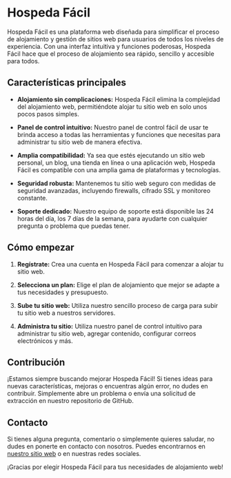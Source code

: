 
# Hospeda Fácil

Hospeda Fácil es una plataforma web diseñada para simplificar el proceso de alojamiento y gestión de sitios web para usuarios de todos los niveles de experiencia. Con una interfaz intuitiva y funciones poderosas, Hospeda Fácil hace que el proceso de alojamiento sea rápido, sencillo y accesible para todos.

## Características principales

- **Alojamiento sin complicaciones:** Hospeda Fácil elimina la complejidad del alojamiento web, permitiéndote alojar tu sitio web en solo unos pocos pasos simples.

- **Panel de control intuitivo:** Nuestro panel de control fácil de usar te brinda acceso a todas las herramientas y funciones que necesitas para administrar tu sitio web de manera efectiva.

- **Amplia compatibilidad:** Ya sea que estés ejecutando un sitio web personal, un blog, una tienda en línea o una aplicación web, Hospeda Fácil es compatible con una amplia gama de plataformas y tecnologías.

- **Seguridad robusta:** Mantenemos tu sitio web seguro con medidas de seguridad avanzadas, incluyendo firewalls, cifrado SSL y monitoreo constante.

- **Soporte dedicado:** Nuestro equipo de soporte está disponible las 24 horas del día, los 7 días de la semana, para ayudarte con cualquier pregunta o problema que puedas tener.

## Cómo empezar

1. **Regístrate:** Crea una cuenta en Hospeda Fácil para comenzar a alojar tu sitio web.

2. **Selecciona un plan:** Elige el plan de alojamiento que mejor se adapte a tus necesidades y presupuesto.

3. **Sube tu sitio web:** Utiliza nuestro sencillo proceso de carga para subir tu sitio web a nuestros servidores.

4. **Administra tu sitio:** Utiliza nuestro panel de control intuitivo para administrar tu sitio web, agregar contenido, configurar correos electrónicos y más.

## Contribución

¡Estamos siempre buscando mejorar Hospeda Fácil! Si tienes ideas para nuevas características, mejoras o encuentras algún error, no dudes en contribuir. Simplemente abre un problema o envía una solicitud de extracción en nuestro repositorio de GitHub.

## Contacto

Si tienes alguna pregunta, comentario o simplemente quieres saludar, no dudes en ponerte en contacto con nosotros. Puedes encontrarnos en [nuestro sitio web](https://www.hospedafacil.com) o en nuestras redes sociales.

¡Gracias por elegir Hospeda Fácil para tus necesidades de alojamiento web!

